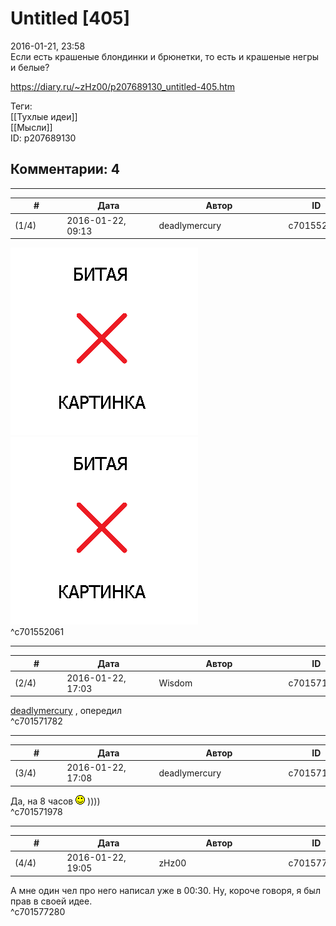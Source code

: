 Untitled [405]
==============

  
2016-01-21, 23:58  
 Если есть крашеные блондинки и брюнетки, то есть и крашеные негры и белые?   
  
<https://diary.ru/~zHz00/p207689130_untitled-405.htm>  
  
Теги:  
[[Тухлые идеи]]  
[[Мысли]]  
ID: p207689130  


Комментарии: 4
--------------

  


---



|         #         |              Дата              |                     Автор                     |           ID           |
| --- | --- | --- | --- |
| (1/4) | 2016-01-22, 09:13 | deadlymercury | c701552061 |

  
 ![](pics/7b7350ae8533.jpg)   
 ![](pics/d5680b0362a3.jpg)   
 ^c701552061

---



|         #         |              Дата              |                     Автор                     |           ID           |
| --- | --- | --- | --- |
| (2/4) | 2016-01-22, 17:03 | Wisdom | c701571782 |

  
  [deadlymercury](http://crazysupp.diary.ru "Записки безумного саппорта")  , опередил   
 ^c701571782

---



|         #         |              Дата              |                     Автор                     |           ID           |
| --- | --- | --- | --- |
| (3/4) | 2016-01-22, 17:08 | deadlymercury | c701571978 |

  
 Да, на 8 часов ![:)](pics/3.gif) ))))   
 ^c701571978

---



|         #         |              Дата              |                     Автор                     |           ID           |
| --- | --- | --- | --- |
| (4/4) | 2016-01-22, 19:05 | zHz00 | c701577280 |

  
 А мне один чел про него написал уже в 00:30. Ну, короче говоря, я был прав в своей идее.   
 ^c701577280